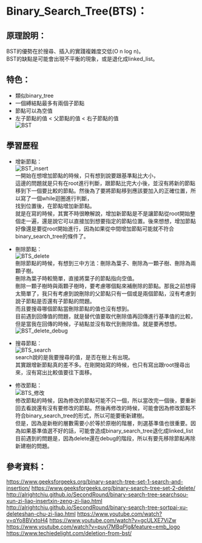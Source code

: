  # Binary_Search_Tree(BTS)：  
## 原理說明：
BST的優勢在於搜尋、插入的實踐複雜度交低(O n log n)。   
BST的缺點是可能會出現不平衡的現象，或是退化成linked_list。      
## 特色：
 * 類似binary_tree   
 * 一個縛結點最多有兩個子節點    
 * 節點可以為空值      
 * 左子節點的值 < 父節點的值 < 右子節點的值    
 ![BST](https://github.com/yenchungLin/study/blob/master/picture/BST.png)  
 ## 學習歷程     
 * 增新節點：  
 ![BST_insert](https://github.com/yenchungLin/study/blob/master/picture/BST_insert.jpg)   
 一開始在想增加節點的時候，只有想到說要跟基準點比大小，    
 這邊的問題就是只有在root進行判斷，跟節點比完大小後，並沒有將新的節點移到下一個要比較的節點。然後為了要將節點移到應該要加入的正確位置，所以寫了一個while迴圈進行判斷，   
 找到位置後，在節點增加新節點。     
 就是在寫的時候，其實不時很瞭解說，增加新節點是不是讓節點從root開始整個走一遍，還是說它可以直接加到想要指定的節點位置。後來想想，增加節點好像還是要從root開始進行，因為如果從中間增加節點可能就不符合binary_search_tree的條件了。
    
  * 刪除節點：   
 ![BTS_delete](https://github.com/yenchungLin/study/blob/master/picture/BTS_delete.jpg)       
 刪除節點的時候，有想到三中方法：刪除為葉子、刪除為一顆子樹、刪除為兩顆子樹。    
 刪除為葉子時較簡單，直接將葉子的節點指向空值。   
 刪除一顆子樹時與兩顆子樹時，要考慮哪個點來補刪除的節點。那我之前想得太簡單了，我只有考慮到說刪除的父節點只有一個或是兩個節點，沒有考慮到說子節點是否還有子節點的問題。     
 而且要搜尋哪個節點當刪除節點的值也沒有想到。     
 目前遇到回傳值的問題，就是替代值要取代刪除值再回傳進行基準值的比較，但是當我在回傳的時候，子結點並沒有取代到刪除值。就是要再想想。
 ![BST_delete_debug](https://github.com/yenchungLin/study/blob/master/picture/delete_debug.png)      
 * 搜尋節點：         
 ![BTS_search](https://github.com/yenchungLin/study/blob/master/picture/BST_search.jpg)   
 search說的是我要搜尋的值，是否在樹上有出現。   
 其實跟增新節點真的差不多。在剛開始寫的時候，也只有寫出跟root搜尋出來，沒有寫出比較值要往下面移。       
* 修改節點：   
 ![BTS_修改](https://github.com/yenchungLin/study/blob/master/picture/BST_修改.jpg)            
 修改節點的時候，因為修改的節點可能不只一個，所以當改完一個後，要重新回去看說還有沒有要修改的節點。然後再修改的時候，可能會因為修改節點不符合binary_search_tree的形式，所以可能要衝新建樹。   
 但是，因為是新樹的層數需要小於等於原樹的階層，則選基準值也很重要。因為如果基準值選不好的話，可能會造成binary_search_tree退化成linked_list  
 目前遇到的問題是，因為delete還在debug的階段，所以有要先移除節點再除新建樹的問題。      
   
## 參考資料：    
https://www.geeksforgeeks.org/binary-search-tree-set-1-search-and-insertion/
https://www.geeksforgeeks.org/binary-search-tree-set-2-delete/
http://alrightchiu.github.io/SecondRound/binary-search-tree-searchsou-xun-zi-liao-insertxin-zeng-zi-liao.html
http://alrightchiu.github.io/SecondRound/binary-search-tree-sortpai-xu-deleteshan-chu-zi-liao.html
https://www.youtube.com/watch?v=qYo8BVxtoH4
https://www.youtube.com/watch?v=gcULXE7ViZw
https://www.youtube.com/watch?v=puyl7MBqPIg&feature=emb_logo
https://www.techiedelight.com/deletion-from-bst/

